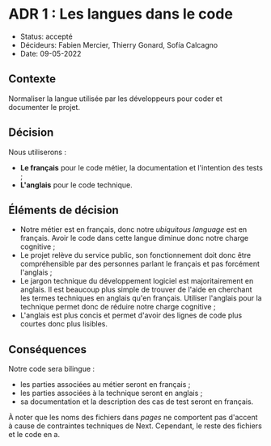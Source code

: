 # ADR 1 : Les langues dans le code

* Status: accepté
* Décideurs: Fabien Mercier, Thierry Gonard, Sofía Calcagno
* Date: 09-05-2022

## Contexte
Normaliser la langue utilisée par les développeurs pour coder et documenter le projet.

## Décision

Nous utiliserons : 
- **Le français** pour le code métier, la documentation et l'intention des tests ;
- **L'anglais** pour le code technique.

## Éléments de décision
- Notre métier est en français, donc notre *ubiquitous language* est en français. Avoir le code dans cette langue diminue donc notre charge cognitive ;
- Le projet relève du service public, son fonctionnement doit donc être compréhensible par des personnes parlant le français et pas forcément l'anglais ;
- Le jargon technique du développement logiciel est majoritairement en anglais. Il est beaucoup plus simple de trouver de l'aide en cherchant les termes techniques en anglais qu'en français. Utiliser l'anglais pour la technique permet donc de réduire notre charge cognitive ;
- L'anglais est plus concis et permet d'avoir des lignes de code plus courtes donc plus lisibles.

## Conséquences

Notre code sera bilingue : 
- les parties associées au métier seront en français ;
- les parties associées à la technique seront en anglais ;
- sa documentation et la description des cas de test seront en français.

À noter que les noms des fichiers dans *pages* ne comportent pas d'accent à cause de contraintes techniques de Next. Cependant, le reste des fichiers et le code en a.